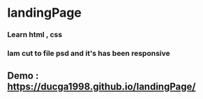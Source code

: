 # landingPage

### Learn html , css

### Iam cut to file psd and it's has been responsive 

## Demo : https://ducga1998.github.io/landingPage/
